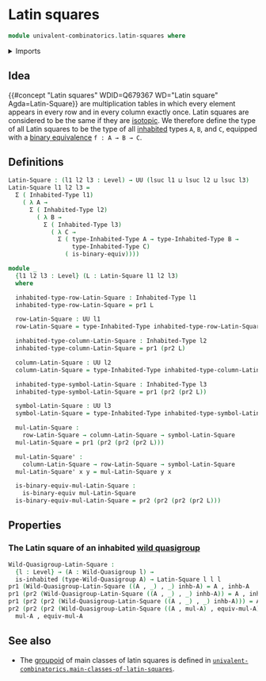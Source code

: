 # Latin squares

```agda
module univalent-combinatorics.latin-squares where
```

<details><summary>Imports</summary>

```agda
open import foundation.binary-equivalences
open import foundation.dependent-pair-types
open import foundation.inhabited-types
open import foundation.universe-levels

open import structured-types.wild-quasigroups
```

</details>

## Idea

{{#concept "Latin squares" WDID=Q679367 WD="Latin square" Agda=Latin-Square}}
are multiplication tables in which every element appears in every row and in
every column exactly once. Latin squares are considered to be the same if they
are [isotopic](univalent-combinatorics.isotopies-latin-squares.md). We therefore
define the type of all Latin squares to be the type of all
[inhabited](foundation.inhabited-types.md) types `A`, `B`, and `C`, equipped
with a [binary equivalence](foundation.binary-equivalences.md) `f : A → B → C`.

## Definitions

```agda
Latin-Square : (l1 l2 l3 : Level) → UU (lsuc l1 ⊔ lsuc l2 ⊔ lsuc l3)
Latin-Square l1 l2 l3 =
  Σ ( Inhabited-Type l1)
    ( λ A →
      Σ ( Inhabited-Type l2)
        ( λ B →
          Σ ( Inhabited-Type l3)
            ( λ C →
              Σ ( type-Inhabited-Type A → type-Inhabited-Type B →
                  type-Inhabited-Type C)
                ( is-binary-equiv))))

module _
  {l1 l2 l3 : Level} (L : Latin-Square l1 l2 l3)
  where

  inhabited-type-row-Latin-Square : Inhabited-Type l1
  inhabited-type-row-Latin-Square = pr1 L

  row-Latin-Square : UU l1
  row-Latin-Square = type-Inhabited-Type inhabited-type-row-Latin-Square

  inhabited-type-column-Latin-Square : Inhabited-Type l2
  inhabited-type-column-Latin-Square = pr1 (pr2 L)

  column-Latin-Square : UU l2
  column-Latin-Square = type-Inhabited-Type inhabited-type-column-Latin-Square

  inhabited-type-symbol-Latin-Square : Inhabited-Type l3
  inhabited-type-symbol-Latin-Square = pr1 (pr2 (pr2 L))

  symbol-Latin-Square : UU l3
  symbol-Latin-Square = type-Inhabited-Type inhabited-type-symbol-Latin-Square

  mul-Latin-Square :
    row-Latin-Square → column-Latin-Square → symbol-Latin-Square
  mul-Latin-Square = pr1 (pr2 (pr2 (pr2 L)))

  mul-Latin-Square' :
    column-Latin-Square → row-Latin-Square → symbol-Latin-Square
  mul-Latin-Square' x y = mul-Latin-Square y x

  is-binary-equiv-mul-Latin-Square :
    is-binary-equiv mul-Latin-Square
  is-binary-equiv-mul-Latin-Square = pr2 (pr2 (pr2 (pr2 L)))
```

## Properties

### The Latin square of an inhabited [wild quasigroup](structured-types.wild-quasigroups.md)

```agda
Wild-Quasigroup-Latin-Square :
  {l : Level} → (A : Wild-Quasigroup l) →
  is-inhabited (type-Wild-Quasigroup A) → Latin-Square l l l
pr1 (Wild-Quasigroup-Latin-Square ((A , _) , _) inhb-A) = A , inhb-A
pr1 (pr2 (Wild-Quasigroup-Latin-Square ((A , _) , _) inhb-A)) = A , inhb-A
pr1 (pr2 (pr2 (Wild-Quasigroup-Latin-Square ((A , _) , _) inhb-A))) = A , inhb-A
pr2 (pr2 (pr2 (Wild-Quasigroup-Latin-Square ((A , mul-A) , equiv-mul-A) _))) =
  mul-A , equiv-mul-A
```

## See also

- The [groupoid](foundation.1-types.md) of main classes of latin squares is
  defined in
  [`univalent-combinatorics.main-classes-of-latin-squares`](univalent-combinatorics.main-classes-of-latin-squares.md).
